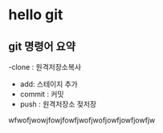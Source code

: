 # hello git

## git 명령어 요약

-clone : 원격저장소복사
- add:   스테이지 추가
 - commit : 커밋
 - push : 원격저장소 젖저장


 wfwofjwowjfowjfowfjwofjwofjowfjowfjowfjw
 